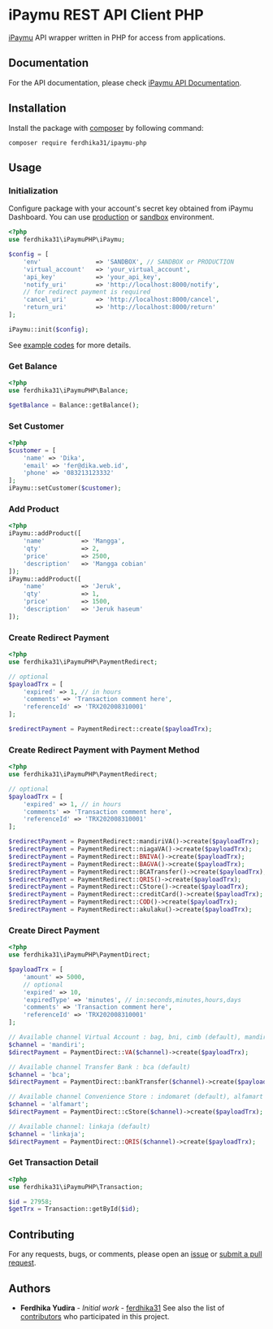 iPaymu REST API Client PHP
==============

[iPaymu](https://ipaymu.com) API wrapper written in PHP for access from applications.

## Documentation

For the API documentation, please check [iPaymu API Documentation](https://ipaymu.com/en/api-documentation/).

## Installation

Install the package with [composer](https://getcomposer.org/) by following command:
```
composer require ferdhika31/ipaymu-php
```

## Usage

### Initialization
Configure package with your account's secret key obtained from iPaymu Dashboard. You can use [production](https://my.ipaymu.com/) or [sandbox](https://sandbox.ipaymu.com/) environment.

```php
<?php
use ferdhika31\iPaymuPHP\iPaymu;

$config = [
    'env'               => 'SANDBOX', // SANDBOX or PRODUCTION
    'virtual_account'   => 'your_virtual_account',
    'api_key'           => 'your_api_key',
    'notify_uri'        => 'http://localhost:8000/notify',
    // for redirect payment is required
    'cancel_uri'        => 'http://localhost:8000/cancel',
    'return_uri'        => 'http://localhost:8000/return'
];

iPaymu::init($config);
```
See [example codes](./examples) for more details.

### Get Balance
```php
<?php
use ferdhika31\iPaymuPHP\Balance;

$getBalance = Balance::getBalance();
```

### Set Customer
```php
<?php
$customer = [
    'name' => 'Dika',
    'email' => 'fer@dika.web.id',
    'phone' => '083213123332'
];
iPaymu::setCustomer($customer);
```

### Add Product
```php
<?php
iPaymu::addProduct([
    'name'          => 'Mangga',
    'qty'           => 2,
    'price'         => 2500,
    'description'   => 'Mangga cobian'
]);
iPaymu::addProduct([
    'name'          => 'Jeruk',
    'qty'           => 1,
    'price'         => 1500,
    'description'   => 'Jeruk haseum'
]);
```

### Create Redirect Payment
```php
<?php
use ferdhika31\iPaymuPHP\PaymentRedirect;

// optional
$payloadTrx = [
    'expired' => 1, // in hours
    'comments' => 'Transaction comment here',
    'referenceId' => 'TRX202008310001'
];

$redirectPayment = PaymentRedirect::create($payloadTrx);
```

### Create Redirect Payment with Payment Method
```php
<?php
use ferdhika31\iPaymuPHP\PaymentRedirect;

// optional
$payloadTrx = [
    'expired' => 1, // in hours
    'comments' => 'Transaction comment here',
    'referenceId' => 'TRX202008310001'
];

$redirectPayment = PaymentRedirect::mandiriVA()->create($payloadTrx);
$redirectPayment = PaymentRedirect::niagaVA()->create($payloadTrx);
$redirectPayment = PaymentRedirect::BNIVA()->create($payloadTrx);
$redirectPayment = PaymentRedirect::BAGVA()->create($payloadTrx);
$redirectPayment = PaymentRedirect::BCATransfer()->create($payloadTrx);
$redirectPayment = PaymentRedirect::QRIS()->create($payloadTrx);
$redirectPayment = PaymentRedirect::CStore()->create($payloadTrx);
$redirectPayment = PaymentRedirect::creditCard()->create($payloadTrx);
$redirectPayment = PaymentRedirect::COD()->create($payloadTrx);
$redirectPayment = PaymentRedirect::akulaku()->create($payloadTrx);
```

### Create Direct Payment
```php
<?php
use ferdhika31\iPaymuPHP\PaymentDirect;

$payloadTrx = [
    'amount' => 5000,
    // optional
    'expired' => 10,
    'expiredType' => 'minutes', // in:seconds,minutes,hours,days
    'comments' => 'Transaction comment here',
    'referenceId' => 'TRX202008310001'
];

// Available channel Virtual Account : bag, bni, cimb (default), mandiri
$channel = 'mandiri';
$directPayment = PaymentDirect::VA($channel)->create($payloadTrx);

// Available channel Transfer Bank : bca (default)
$channel = 'bca';
$directPayment = PaymentDirect::bankTransfer($channel)->create($payloadTrx);

// Available channel Convenience Store : indomaret (default), alfamart
$channel = 'alfamart';
$directPayment = PaymentDirect::cStore($channel)->create($payloadTrx);

// Available channel: linkaja (default)
$channel = 'linkaja';
$directPayment = PaymentDirect::QRIS($channel)->create($payloadTrx);
```

### Get Transaction Detail
```php
<?php
use ferdhika31\iPaymuPHP\Transaction;

$id = 27958;
$getTrx = Transaction::getById($id);
```

## Contributing

For any requests, bugs, or comments, please open an [issue](https://github.com/ferdhika31/iPaymu-php/issues) or [submit a pull request](https://github.com/ferdhika31/iPaymu-php/pulls).

## Authors

* **Ferdhika Yudira** - *Initial work* - [ferdhika31](https://github.com/ferdhika31)
See also the list of [contributors](https://github.com/ferdhika31/iPaymu-php/contributors) who participated in this project.